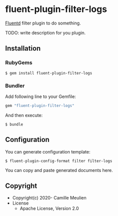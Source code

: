 # fluent-plugin-filter-logs

[Fluentd](https://fluentd.org/) filter plugin to do something.

TODO: write description for you plugin.

## Installation

### RubyGems

```
$ gem install fluent-plugin-filter-logs
```

### Bundler

Add following line to your Gemfile:

```ruby
gem "fluent-plugin-filter-logs"
```

And then execute:

```
$ bundle
```

## Configuration

You can generate configuration template:

```
$ fluent-plugin-config-format filter filter-logs
```

You can copy and paste generated documents here.

## Copyright

* Copyright(c) 2020- Camille Meulien
* License
  * Apache License, Version 2.0
